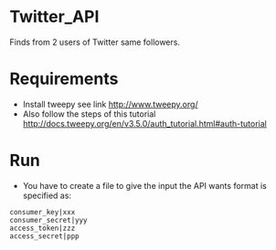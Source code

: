 # Twitter_API
Finds from 2 users of Twitter same followers.

# Requirements
* Install tweepy see link http://www.tweepy.org/
* Also follow the steps of this tutorial http://docs.tweepy.org/en/v3.5.0/auth_tutorial.html#auth-tutorial

# Run
* You have to create a file to give the input the API wants format is specified as:
```
consumer_key|xxx
consumer_secret|yyy
access_token|zzz
access_secret|ppp
```
